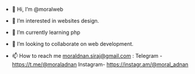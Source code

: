 - 👋 Hi, I’m @moralweb
- 👀 I’m interested in websites design.
- 🌱 I’m currently learning php
- 💞️ I’m looking to collaborate on web development.

- 📫 How to reach me moraldnan.siraj@gmail.com : 
Telegram - https://t.me/@moraladnan
Instagram- https://instagr.am/@moral_adnan
<!---
moralweb/moral is a ✨ special ✨ repository because its `README.md` (this file) appears on your GitHub profile.
You can click the Preview link to take a look at your changes.
--->
